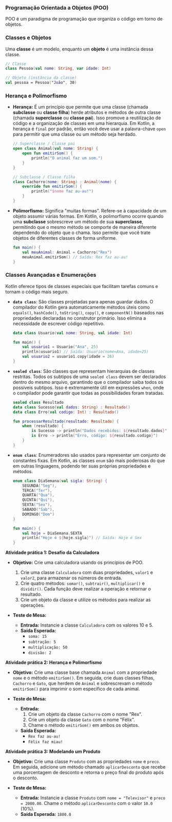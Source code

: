 
### **Programação Orientada a Objetos (POO)**

POO é um paradigma de programação que organiza o código em torno de objetos.

### **Classes e Objetos**

Uma **classe** é um modelo, enquanto um **objeto** é uma instância dessa classe.

```kotlin
// Classe
class Pessoa(val nome: String, var idade: Int)

// Objeto (instância da classe)
val pessoa = Pessoa("João", 30)
```

### **Herança e Polimorfismo**

  * **Herança:** É um princípio que permite que uma classe (chamada **subclasse** ou **classe filha**) herde atributos e métodos de outra classe (chamada **superclasse** ou **classe pai**). Isso promove a reutilização de código e a organização de classes em uma hierarquia. Em Kotlin, a herança é `final` por padrão, então você deve usar a palavra-chave `open` para permitir que uma classe ou um método seja herdado.

    ```kotlin
    // Superclasse / Classe pai
    open class Animal(val nome: String) {
        open fun emitirSom() {
            println("O animal faz um som.")
        }
    }

    // Subclasse / Classe filha
    class Cachorro(nome: String) : Animal(nome) {
        override fun emitirSom() {
            println("$nome faz au-au!")
        }
    }
    ```

  * **Polimorfismo:** Significa "muitas formas". Refere-se à capacidade de um objeto assumir várias formas. Em Kotlin, o polimorfismo ocorre quando uma **subclasse** sobrescreve um método de sua **superclasse**, permitindo que o mesmo método se comporte de maneira diferente dependendo do objeto que o chama. Isso permite que você trate objetos de diferentes classes de forma uniforme.

    ```kotlin
    fun main() {
        val meuAnimal: Animal = Cachorro("Rex")
        meuAnimal.emitirSom() // Saída: Rex faz au-au!
    }
    ```

### **Classes Avançadas e Enumerações**

Kotlin oferece tipos de classes especiais que facilitam tarefas comuns e tornam o código mais seguro.

  * **`data class`**: São classes projetadas para apenas guardar dados. O compilador do Kotlin gera automaticamente métodos úteis como `equals()`, `hashCode()`, `toString()`, `copy()`, e `componentN()` baseados nas propriedades declaradas no construtor primário. Isso elimina a necessidade de escrever código repetitivo.

    ```kotlin
    data class Usuario(val nome: String, val idade: Int)

    fun main() {
        val usuario1 = Usuario("Ana", 25)
        println(usuario1) // Saída: Usuario(nome=Ana, idade=25)
        val usuario2 = usuario1.copy(idade = 26)
    }
    ```

  * **`sealed class`**: São classes que representam hierarquias de classes restritas. Todos os subtipos de uma `sealed class` devem ser declarados dentro do mesmo arquivo, garantindo que o compilador saiba todos os possíveis subtipos. Isso é extremamente útil em expressões `when`, onde o compilador pode garantir que todas as possibilidades foram tratadas.

    ```kotlin
    sealed class Resultado
    data class Sucesso(val dados: String) : Resultado()
    data class Erro(val codigo: Int) : Resultado()

    fun processarResultado(resultado: Resultado) {
        when (resultado) {
            is Sucesso -> println("Dados recebidos: ${resultado.dados}")
            is Erro -> println("Erro, código: ${resultado.codigo}")
        }
    }
    ```

  * **`enum class`**: Enumeradores são usados para representar um conjunto de constantes fixas. Em Kotlin, as classes `enum` são mais poderosas do que em outras linguagens, podendo ter suas próprias propriedades e métodos.

    ```kotlin
    enum class DiaSemana(val sigla: String) {
        SEGUNDA("Seg"),
        TERCA("Ter"),
        QUARTA("Qua"),
        QUINTA("Qui"),
        SEXTA("Sex"),
        SABADO("Sab"),
        DOMINGO("Dom")
    }

    fun main() {
        val hoje = DiaSemana.SEXTA
        println("Hoje é ${hoje.sigla}") // Saída: Hoje é Sex
    }
    ```

**Atividade prática 1: Desafio da Calculadora**

  * **Objetivo:** Crie uma calculadora usando os princípios de POO.

    1.  Crie uma classe `Calculadora` com duas propriedades, `valor1` e `valor2`, para armazenar os números de entrada.
    2.  Crie quatro métodos: `somar()`, `subtrair()`, `multiplicar()` e `dividir()`. Cada função deve realizar a operação e retornar o resultado.
    3.  Crie um objeto da classe e utilize os métodos para realizar as operações.

  * **Teste de Mesa:**

      * **Entrada:** Instancie a classe `Calculadora` com os valores 10 e 5.
      * **Saída Esperada:**
          * `soma: 15`
          * `subtração: 5`
          * `multiplicação: 50`
          * `divisão: 2`

**Atividade prática 2: Herança e Polimorfismo**

  * **Objetivo:** Crie uma classe base chamada `Animal` com a propriedade `nome` e o método `emitirSom()`. Em seguida, crie duas classes filhas, `Cachorro` e `Gato`, que herdem de `Animal` e sobrescrevam o método `emitirSom()` para imprimir o som específico de cada animal.

  * **Teste de Mesa:**

      * **Entrada:**
        1.  Crie um objeto da classe `Cachorro` com o nome "Rex".
        2.  Crie um objeto da classe `Gato` com o nome "Félix".
        3.  Chame o método `emitirSom()` em ambos os objetos.
      * **Saída Esperada:**
          * `Rex faz au-au!`
          * `Félix faz miau!`

**Atividade prática 3: Modelando um Produto**

  * **Objetivo:** Crie uma classe `Produto` com as propriedades `nome` e `preco`. Em seguida, adicione um método chamado `aplicarDesconto` que recebe uma porcentagem de desconto e retorna o preço final do produto após o desconto.

  * **Teste de Mesa:**

      * **Entrada:** Instancie a classe `Produto` com `nome = "Televisor"` e `preco = 2000.00`. Chame o método `aplicarDesconto` com o valor `10.0` (10%).
      * **Saída Esperada:** `1800.0`

